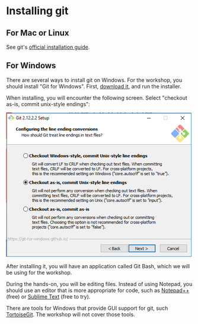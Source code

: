 # Installing git

## For Mac or Linux

See git's [official installation guide](https://git-scm.com/book/en/v2/Getting-Started-Installing-Git).

## For Windows

There are several ways to install git on Windows. For the workshop, you should install
"Git for Windows". First, [download it](https://git-for-windows.github.io/), and run the installer.

When installing, you will encounter the following screen. Select "checkout as-is, commit unix-style endings":

![install screen](gitForWindowsInstallScreen.png)

After installing it, you will have an application called Git Bash, which we will be using for the workshop.

During the hands-on, you will be editing files. Instead of using Notepad, you should use an editor that is
more appropriate for code, such as [Notepad++](https://notepad-plus-plus.org/) (free) or
[Sublime Text](https://www.sublimetext.com/) (free to try).

There are tools for Windows that provide GUI support for git, such [TortoiseGit](https://tortoisegit.org/).
The workshop will not cover those tools.
